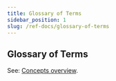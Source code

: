 ```yaml
---
title: Glossary of Terms
sidebar_position: 1
slug: /ref-docs/glossary-of-terms
---
```


## Glossary of Terms

See: [Concepts overview](Concepts/Concepts_overview.md).